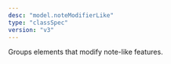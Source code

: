 ```yaml
---
desc: "model.noteModifierLike"
type: "classSpec"
version: "v3"
---
```


Groups elements that modify note-like features.